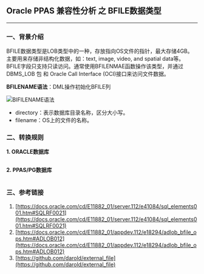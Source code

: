 ## Oracle PPAS 兼容性分析 之 BFILE数据类型
---

### 一、背景介绍
BFILE数据类型是LOB类型中的一种，存放指向OS文件的指针，最大存储4GB。主要用来存储非结构化数据，如：text, image, video, and spatial data等。BFILE字段只支持只读访问。通常使用BFILENMAE函数操作该类型，并通过DBMS_LOB 包 和 Oracle Call Interface (OCI)接口来访问文件数据。

**BFILENAME语法**：DML操作初始化BFILE列

![BIFILENAME语法](https://docs.oracle.com/cd/E11882_01/server.112/e41084/img/bfilename.gif)

+ directory：表示数据库目录名称，区分大小写。
+ filename：OS上的文件的名称。


### 二、转换规则
**1. ORACLE数据库**
```
```

**2. PPAS/PG数据库**
```
```

### 三、参考链接
1. [https://docs.oracle.com/cd/E11882_01/server.112/e41084/sql_elements001.htm#SQLRF0021](https://docs.oracle.com/cd/E11882_01/server.112/e41084/sql_elements001.htm#SQLRF0021)
2. [https://docs.oracle.com/cd/E11882_01/appdev.112/e18294/adlob_bfile_ops.htm#ADLOB012](https://docs.oracle.com/cd/E11882_01/appdev.112/e18294/adlob_bfile_ops.htm#ADLOB012)
3. [https://github.com/darold/external_file](https://github.com/darold/external_file)
